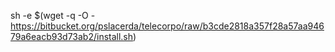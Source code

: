 sh -e $(wget -q -O - https://bitbucket.org/pslacerda/telecorpo/raw/b3cde2818a357f28a57aa94679a6eacb93d73ab2/install.sh)

